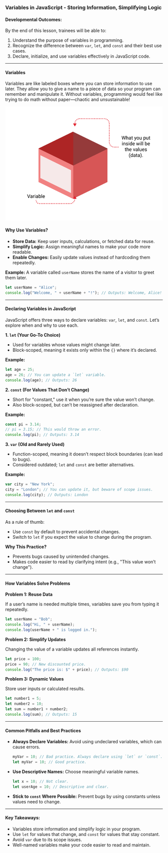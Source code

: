 ### **Variables in JavaScript - Storing Information, Simplifying Logic**

#### **Developmental Outcomes:**
By the end of this lesson, trainees will be able to:
1. Understand the purpose of variables in programming.
2. Recognize the difference between `var`, `let`, and `const` and their best use cases.
3. Declare, initialize, and use variables effectively in JavaScript code.

---

#### **Variables**
Variables are like labeled boxes where you can store information to use later. They allow you to give a name to a piece of data so your program can remember and manipulate it. Without variables, programming would feel like trying to do math without paper—chaotic and unsustainable!

<img src="./Assets/variable_representation.png" alt="Variable Representation">

#### **Why Use Variables?**
- **Store Data:** Keep user inputs, calculations, or fetched data for reuse.
- **Simplify Logic:** Assign meaningful names to make your code more readable.
- **Enable Changes:** Easily update values instead of hardcoding them repeatedly.

**Example:** A variable called `userName` stores the name of a visitor to greet them later.
```javascript
let userName = "Alice";
console.log("Welcome, " + userName + "!"); // Outputs: Welcome, Alice!
```

---

#### **Declaring Variables in JavaScript**
JavaScript offers three ways to declare variables: `var`, `let`, and `const`. Let’s explore when and why to use each.

**1. `let` (Your Go-To Choice)**
- Used for variables whose values might change later.
- Block-scoped, meaning it exists only within the `{}` where it’s declared.

**Example:**
```javascript
let age = 25;
age = 26; // You can update a `let` variable.
console.log(age); // Outputs: 26
```

**2. `const` (For Values That Don’t Change)**
- Short for "constant," use it when you’re sure the value won’t change.
- Also block-scoped, but can’t be reassigned after declaration.

**Example:**
```javascript
const pi = 3.14;
// pi = 3.15; // This would throw an error.
console.log(pi); // Outputs: 3.14
```

**3. `var` (Old and Rarely Used)**
- Function-scoped, meaning it doesn’t respect block boundaries (can lead to bugs).
- Considered outdated; `let` and `const` are better alternatives.

**Example:**
```javascript
var city = "New York";
city = "London"; // You can update it, but beware of scope issues.
console.log(city); // Outputs: London
```

---

#### **Choosing Between `let` and `const`**
As a rule of thumb:
- Use `const` by default to prevent accidental changes.
- Switch to `let` if you expect the value to change during the program.

**Why This Practice?**
- Prevents bugs caused by unintended changes.
- Makes code easier to read by clarifying intent (e.g., "This value won’t change").

---

#### **How Variables Solve Problems**

**Problem 1: Reuse Data**

If a user’s name is needed multiple times, variables save you from typing it repeatedly.
```javascript
let userName = "Bob";
console.log("Hi, " + userName);
console.log(userName + " is logged in.");
```

**Problem 2: Simplify Updates**

Changing the value of a variable updates all references instantly.
```javascript
let price = 100;
price = 90; // New discounted price.
console.log("The price is: $" + price); // Outputs: $90
```

**Problem 3: Dynamic Values**

Store user inputs or calculated results.
```javascript
let number1 = 5;
let number2 = 10;
let sum = number1 + number2;
console.log(sum); // Outputs: 15
```

---

#### **Common Pitfalls and Best Practices**
- **Always Declare Variables:** Avoid using undeclared variables, which can cause errors.
  ```javascript
  myVar = 10; // Bad practice. Always declare using `let` or `const`.
  let myVar = 10; // Good practice.
  ```

- **Use Descriptive Names:** Choose meaningful variable names.
  ```javascript
  let x = 10; // Not clear.
  let userAge = 10; // Descriptive and clear.
  ```

- **Stick to `const` Where Possible:** Prevent bugs by using constants unless values need to change.

---

#### **Key Takeaways:**
- Variables store information and simplify logic in your program.
- Use `let` for values that change, and `const` for values that stay constant.
- Avoid `var` due to its scope issues.
- Well-named variables make your code easier to read and maintain.

